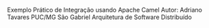 Exemplo Prático de Integração usando Apache Camel
Autor: Adriano Tavares
PUC/MG São Gabriel
Arquitetura de Software Distribuído
